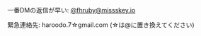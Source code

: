 一番DMの返信が早い: [@fhruby@missskey.io](https://misskey.io/@fhruby)

緊急連絡先: haroodo.7☆gmail.com (☆は@に置き換えてください)

